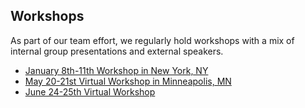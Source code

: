 ## Workshops

As part of our team effort, we regularly hold workshops with a mix of internal group presentations and external speakers.

* [January 8th-11th Workshop in New York, NY](Kickoff-Meeting.html) 
* [May 20-21st Virtual Workshop in Minneapolis, MN](Minneapolis-Meeting.html)
* [June 24-25th Virtual Workshop](June2020-Meeting.html)
